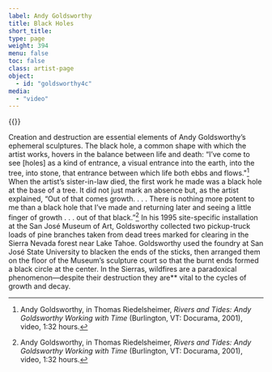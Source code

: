 ```yaml
---
label: Andy Goldsworthy
title: Black Holes
short_title:
type: page
weight: 394
menu: false
toc: false
class: artist-page
object:
  - id: "goldsworthy4c"
media:
  - "video"
---
```

{{<q-figure id="goldsworthy4c">}}

Creation and destruction are essential elements of Andy Goldsworthy’s ephemeral sculptures. The black hole, a common shape with which the artist works, hovers in the balance between life and death: “I’ve come to see \[holes\] as a kind of entrance, a visual entrance into the earth, into the tree, into stone, that entrance between which life both ebbs and flows."[^1] When the artist’s sister-in-law died, the first work he made was a black hole at the base of a tree. It did not just mark an absence but, as the artist explained, “Out of that comes growth. . . . There is nothing more potent to me than a black hole that I’ve made and returning later and seeing a little finger of growth . . . out of that black.”[^2] In his 1995 site-specific installation at the San José Museum of Art, Goldsworthy collected two pickup-truck loads of pine branches taken from dead trees marked for clearing in the Sierra Nevada forest near Lake Tahoe. Goldsworthy used the foundry at San José State University to blacken the ends of the sticks, then arranged them on the floor of the Museum’s sculpture court so that the burnt ends formed a black circle at the center. In the Sierras, wildfires are a paradoxical phenomenon—despite their destruction they are** vital to the cycles of growth and decay.

[^1]: Andy Goldsworthy, in Thomas Riedelsheimer, *Rivers and Tides: Andy Goldsworthy Working with Time* (Burlington, VT: Docurama, 2001), video, 1:32 hours.

[^2]: Andy Goldsworthy, in Thomas Riedelsheimer, *Rivers and Tides: Andy Goldsworthy Working with Time* (Burlington, VT: Docurama, 2001), video, 1:32 hours.
